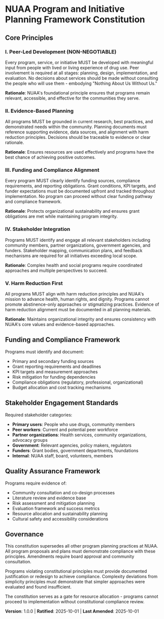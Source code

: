 # NUAA Program and Initiative Planning Framework Constitution

<!--
Sync Impact Report:
- Version change: Template → 1.0.0 (Initial version for NUAA adaptation)
- Modified principles: All principles adapted from coding to program management
- Added sections: Funding Compliance, Stakeholder Engagement, Peer-Led Principles
- Removed sections: N/A (new framework)
- Templates requiring updates: ✅ All templates need updating for NUAA context
- Follow-up TODOs: Update all template files to reflect NUAA program planning context
-->

## Core Principles

### I. Peer-Led Development (NON-NEGOTIABLE)

Every program, service, or initiative MUST be developed with meaningful input from people with lived or living experience of drug use. Peer involvement is required at all stages: planning, design, implementation, and evaluation. No decisions about services should be made without consulting the people who will use them - embodying "Nothing About Us Without Us."

**Rationale**: NUAA's foundational principle ensures that programs remain relevant, accessible, and effective for the communities they serve.

### II. Evidence-Based Planning

All programs MUST be grounded in current research, best practices, and demonstrated needs within the community. Planning documents must reference supporting evidence, data sources, and alignment with harm reduction principles. Decisions should be traceable to evidence or clear rationale.

**Rationale**: Ensures resources are used effectively and programs have the best chance of achieving positive outcomes.

### III. Funding and Compliance Alignment

Every program MUST clearly identify funding sources, compliance requirements, and reporting obligations. Grant conditions, KPI targets, and funder expectations must be documented upfront and tracked throughout implementation. No program can proceed without clear funding pathway and compliance framework.

**Rationale**: Protects organizational sustainability and ensures grant obligations are met while maintaining program integrity.

### IV. Stakeholder Integration

Programs MUST identify and engage all relevant stakeholders including community members, partner organizations, government agencies, and funders. Stakeholder mapping, communication plans, and feedback mechanisms are required for all initiatives exceeding local scope.

**Rationale**: Complex health and social programs require coordinated approaches and multiple perspectives to succeed.

### V. Harm Reduction First

All programs MUST align with harm reduction principles and NUAA's mission to advance health, human rights, and dignity. Programs cannot promote abstinence-only approaches or stigmatizing practices. Evidence of harm reduction alignment must be documented in all planning materials.

**Rationale**: Maintains organizational integrity and ensures consistency with NUAA's core values and evidence-based approaches.

## Funding and Compliance Framework

Programs must identify and document:

- Primary and secondary funding sources
- Grant reporting requirements and deadlines
- KPI targets and measurement approaches
- Risk mitigation for funding dependencies
- Compliance obligations (regulatory, professional, organizational)
- Budget allocation and cost tracking mechanisms

## Stakeholder Engagement Standards

Required stakeholder categories:

- **Primary users**: People who use drugs, community members
- **Peer workers**: Current and potential peer workforce
- **Partner organizations**: Health services, community organizations, advocacy groups
- **Government**: Relevant agencies, policy makers, regulators
- **Funders**: Grant bodies, government departments, foundations
- **Internal**: NUAA staff, board, volunteers, members

## Quality Assurance Framework

Programs require evidence of:

- Community consultation and co-design processes
- Literature review and evidence base
- Risk assessment and mitigation planning
- Evaluation framework and success metrics
- Resource allocation and sustainability planning
- Cultural safety and accessibility considerations

## Governance

This constitution supersedes all other program planning practices at NUAA. All program proposals and plans must demonstrate compliance with these principles. Amendments require board approval and community consultation.

Programs violating constitutional principles must provide documented justification or redesign to achieve compliance. Complexity deviations from simplicity principles must demonstrate that simpler approaches were evaluated and found insufficient.

The constitution serves as a gate for resource allocation - programs cannot proceed to implementation without constitutional compliance review.

**Version**: 1.0.0 | **Ratified**: 2025-10-01 | **Last Amended**: 2025-10-01
